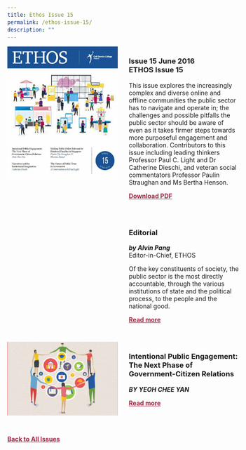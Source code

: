 ```yaml
---
title: Ethos Issue 15
permalink: /ethos-issue-15/
description: ""
---
```

<style>

.back a
{
	color: #9f2943;
	font-weight: bold;
	}
	


.text
{
	width: 50%;
}	
	
.img1 img
{
margin-top:25px;	
}	
	
.img img
{
margin-top:15px;	
}		
	
.button1 a
{
	color: #9f2943;
	font-weight:bold;
}
	

.grid-container {
	display: grid;
	grid-template-columns: 50% 50%;
	grid-column-gap: 5%;
	margin-bottom: 5%;
	}	
	
@media only screen and (max-width: 600px) {
	.grid-container {
		display: block;
	}
}	
</style>


<div class="grid-container">
	<div><img src="/images/Ethos_Thumbnails_Cover/ethosissue15.jpg"></div>
	<div>
		<h3>Issue 15 June 2016<br> ETHOS Issue 15</h3>
		<p>This issue explores the increasingly complex and diverse online and offline communities the public sector has to navigate and operate in; the challenges and possible pitfalls the public sector should be aware of even as it takes firmer steps towards more purposeful engagement and collaboration. Contributors to this issue including leading thinkers Professor Paul C. Light and Dr Catherine Dieschi, and veteran social commentators Professor Paulin Straughan and Ms Bertha Henson.</p>
		<div class="button1"><a href="https://file.go.gov.sg/ethos-issue-15.pdf">Download PDF</a></div>
	</div>
</div>

<br>

<div class="grid-container">
	<div><img src=""></div>
	<div>
		<h3>Editorial</h3>
		<b><i>by Alvin Pang</i></b>
		<figcaption>Editor-in-Chief, ETHOS</figcaption>
		<p>Of the key constituents of society, the public sector is the most directly accountable, through the various institutions of state and the political process, to the people and the national good.</p>
		<div class="button1"><a href="">Read more</a></div>
	</div>
</div>

<br>

<div class="grid-container">
	<div><img src="/images/Cropped_images/Ethos_Issue_15/15_Teaser_Intentional%20Public%20Engagement-%20The%20Next%20Phase%20of%20Government-Citizen%20Relations.jpg"></div>
	<div>
		<h3>Intentional Public Engagement: The Next Phase of Government-Citizen Relations</h3>
		<b><i>BY YEOH CHEE YAN</i></b>
		<p></p>
		<div class="button1"><a href="">Read more</a></div>
	</div>
</div>

<br>

<div class="back">
<a href="/all-issues/">Back to All Issues</a>
</div>